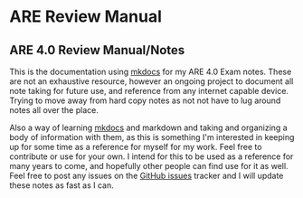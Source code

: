 # ARE Review Manual

ARE 4.0 Review Manual/Notes
---

This is the documentation using [mkdocs] for my ARE 4.0 Exam notes. These are not an exhaustive resource, however an ongoing project to document all note taking for future use, and reference from any internet capable device. Trying to move away from hard copy notes as not not have to lug around notes all over the place. 

Also a way of learning [mkdocs] and markdown and taking and organizing a body of information with them, as this is something I'm interested in keeping up for some time as a reference for myself for my work. Feel free to contribute or use for your own. I intend for this to be used as a reference for many years to come, and hopefully other people can find use for it as well. Feel free to post any issues on the [GitHub issues] tracker and I will update these notes as fast as I can.  

[mkdocs]: https://github.com/mkdocs/mkdocs
[GitHub issues]: https://github.com/jeichert/ARE/issues
